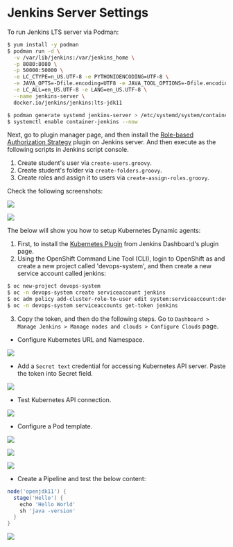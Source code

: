 # Jenkins Server Settings

To run Jenkins LTS server via Podman:

```sh
$ yum install -y podman
$ podman run -d \
  -v /var/lib/jenkins:/var/jenkins_home \
  -p 8080:8080 \
  -p 50000:50000 \
  -e LC_CTYPE=n_US.UTF-8 -e PYTHONIOENCODING=UTF-8 \
  -e JAVA_OPTS=-Dfile.encoding=UTF8 -e JAVA_TOOL_OPTIONS=-Dfile.encoding=UTF8 \
  -e LC_ALL=en_US.UTF-8 -e LANG=en_US.UTF-8 \
  --name jenkins-server \
  docker.io/jenkins/jenkins:lts-jdk11

$ podman generate systemd jenkins-server > /etc/systemd/system/container-jenkins.service
$ systemctl enable container-jenkins --now
```

Next, go to plugin manager page, and then install the [Role-based Authorization Strategy](https://plugins.jenkins.io/role-strategy/) plugin on Jenkins server. And then execute as the following scripts in Jenkins script console.

1. Create student's user via `create-users.groovy`.
2. Create student's folder via `create-folders.groovy`.
3. Create roles and assign it to users via `create-assign-roles.groovy`.

Check the following screenshots:

![](https://i.imgur.com/MwbkPC7.png)

![](https://i.imgur.com/w8GK8mq.png)

The below will show you how to setup Kubernetes Dynamic agents:

1. First, to install the [Kubernetes Plugin](https://plugins.jenkins.io/kubernetes/) from Jenkins Dashboard's plugin page.
2. Using the OpenShift Command Line Tool (CLI), login to OpenShift as and create a new project called 'devops-system', and then create a new service account called jenkins:

```sh
$ oc new-project devops-system
$ oc -n devops-system create serviceaccount jenkins
$ oc adm policy add-cluster-role-to-user edit system:serviceaccount:devops-system:jenkins
$ oc -n devops-system serviceaccounts get-token jenkins 
```

3. Copy the token, and then do the following steps. Go to `Dashboard > Manage Jenkins > Manage nodes and clouds > Configure Clouds` page.
  * Configure Kubernetes URL and Namespace.

![](https://i.imgur.com/13zqH1R.png)

  * Add a `Secret text` credential for accessing Kubernetes API server. Paste the token into Secret field.

![](https://i.imgur.com/AQNFW2c.png)

  * Test Kubernetes API connection.

![](https://i.imgur.com/6wvE2Ji.png)

  * Configure a Pod template.

![](https://i.imgur.com/TGIRmoh.png)

![](https://i.imgur.com/w4h7qLz.png)

![](https://i.imgur.com/MrH9O4U.png)

  * Create a Pipeline and test the below content:

```groovy
node('openjdk11') {
  stage('Hello') {
    echo 'Hello World'
    sh 'java -version'
  }
}
```

![](https://i.imgur.com/tcgeTwW.png)